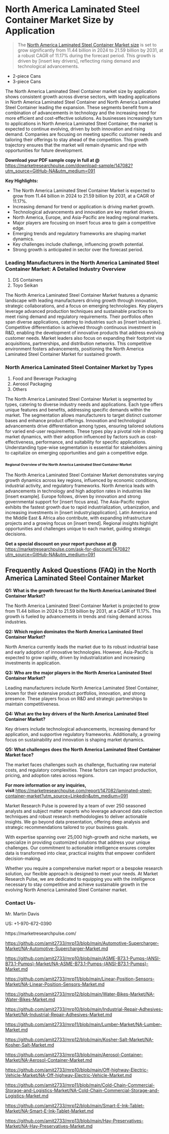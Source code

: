 <h1>North America Laminated Steel Container Market&nbsp;Size by Application</h1><blockquote><p>The <a href="https://marketresearchpulse.com/download-sample/147082?utm_source=GitHub-NA&amp;utm_medium=091">North America Laminated Steel Container Market size</a> is set to grow significantly from 11.44 billion in 2024 to 21.59 billion by 2031, at a robust CAGR of 11.17% during the forecast period. This growth is driven by [insert key drivers], reflecting rising demand and technological advancements.</p></blockquote><ul><li>2-piece Cans<li> 3-piece Cans</li></ul><p>The North America Laminated Steel Container market size by application shows consistent growth across diverse sectors, with leading applications in North America Laminated Steel Container and North America Laminated Steel Container leading the expansion. These segments benefit from a combination of advancements in technology and the increasing need for more efficient and cost-effective solutions. As businesses increasingly turn to applications in North America Laminated Steel Container, the market is expected to continue evolving, driven by both innovation and rising demand. Companies are focusing on meeting specific customer needs and tailoring their offerings to stay ahead of the competition. This growth trajectory ensures that the market will remain dynamic and ripe with opportunities for future development.</p><p><strong>Download your PDF sample copy in full at @ </strong><a href="https://marketresearchpulse.com/download-sample/147082?utm_source=GitHub-NA&amp;utm_medium=091">https://marketresearchpulse.com/download-sample/147082?utm_source=GitHub-NA&amp;utm_medium=091</a></p><p><strong>Key Highlights: </strong></p><ul><li>The North America Laminated Steel Container Market is expected to grow from 11.44 billion in 2024 to 21.59 billion by 2031, at a CAGR of 11.17%.</li><li>Increasing demand for trend or application is driving market growth.</li><li>Technological advancements and innovation are key market drivers.</li><li>North America, Europe, and Asia-Pacific are leading regional markets.</li><li>Major players are focusing on insert focus area to gain a competitive edge.</li><li>Emerging trends and regulatory frameworks are shaping market dynamics.</li><li>Key challenges include challenge, influencing growth potential.</li><li>Strong growth is anticipated in sector over the forecast period.</li></ul><h3>Leading Manufacturers in the North America Laminated Steel Container Market: A Detailed Industry Overview</h3><ol><li>DS Containers</li><li>Toyo Seikan</li></ol><div class="flex max-w-full flex-col flex-grow"><div class="min-h-8 text-message flex w-full flex-col items-end gap-2 whitespace-normal break-words [.text-message+&amp;]:mt-5" dir="auto" data-message-author-role="assistant" data-message-id="fd8432e4-4910-450d-b182-61b7bfb0a01f" data-message-model-slug="gpt-4o"><div class="flex w-full flex-col gap-1 empty:hidden first:pt-[3px]"><div class="markdown prose w-full break-words dark:prose-invert light"><p>The North America Laminated Steel Container Market features a dynamic landscape with leading manufacturers driving growth through innovation, strategic collaborations, and a focus on emerging technologies. Key players leverage advanced production techniques and sustainable practices to meet rising demand and regulatory requirements. Their portfolios often span diverse applications, catering to industries such as [insert industries]. Competitive differentiation is achieved through continuous investment in R&amp;D, enabling the development of innovative products that address evolving customer needs. Market leaders also focus on expanding their footprint via acquisitions, partnerships, and distribution networks. This competitive environment fosters advancements, positioning the North America Laminated Steel Container Market for sustained growth.</p></div></div></div></div><h3>North America Laminated Steel Container Market by Types</h3><ol><li>Food and Beverage Packaging<li> Aerosol Packaging<li> Others</li></ol><div class="flex max-w-full flex-col flex-grow"><div class="min-h-8 text-message flex w-full flex-col items-end gap-2 whitespace-normal break-words [.text-message+&amp;]:mt-5" dir="auto" data-message-author-role="assistant" data-message-id="084470be-0bb7-4664-bddf-5156b4f41249" data-message-model-slug="gpt-4o-mini"><div class="flex w-full flex-col gap-1 empty:hidden first:pt-[3px]"><div class="markdown prose w-full break-words dark:prose-invert light"><p>The North America Laminated Steel Container Market is segmented by types, catering to diverse industry needs and applications. Each type offers unique features and benefits, addressing specific demands within the market. The segmentation allows manufacturers to target distinct customer bases and enhance product offerings. Innovation and technological advancements drive differentiation among types, ensuring tailored solutions for varied end-user requirements. These types play a pivotal role in shaping market dynamics, with their adoption influenced by factors such as cost-effectiveness, performance, and suitability for specific applications. Understanding type-wise segmentation is essential for stakeholders aiming to capitalize on emerging opportunities and gain a competitive edge.</p></div></div></div></div><h3><span style="font-size: 11px;">Regional Overview of the North America Laminated Steel Container Market</span></h3><div class="flex max-w-full flex-col flex-grow"><div class="min-h-8 text-message flex w-full flex-col items-end gap-2 whitespace-normal break-words [.text-message+&amp;]:mt-5" dir="auto" data-message-author-role="assistant" data-message-id="e9038762-ce64-4e30-91c9-9bd413514231" data-message-model-slug="gpt-4o-mini"><div class="flex w-full flex-col gap-1 empty:hidden first:pt-[3px]"><div class="markdown prose w-full break-words dark:prose-invert light"><p>The North America Laminated Steel Container Market demonstrates varying growth dynamics across key regions, influenced by economic conditions, industrial activity, and regulatory frameworks. North America leads with advancements in technology and high adoption rates in industries like [insert example]. Europe follows, driven by innovation and strong governmental support for [insert focus area]. The Asia-Pacific region exhibits the fastest growth due to rapid industrialization, urbanization, and increasing investments in [insert industry/application]. Latin America and the Middle East &amp; Africa also contribute, with expanding infrastructure projects and a growing focus on [insert trend]. Regional insights highlight opportunities and challenges unique to each market, guiding strategic decisions.</p></div></div></div></div><p><strong>Get a special discount on your report purchase at @ </strong><a href="https://marketresearchpulse.com/ask-for-discount/147082?utm_source=GitHub-NA&amp;utm_medium=091">https://marketresearchpulse.com/ask-for-discount/147082?utm_source=GitHub-NA&amp;utm_medium=091</a></p><h2>Frequently Asked Questions (FAQ) in the North America Laminated Steel Container Market</h2><p><strong>Q1: What is the growth forecast for the North America Laminated Steel Container Market?</strong></p><p>The North America Laminated Steel Container Market is projected to grow from 11.44 billion in 2024 to 21.59 billion by 2031, at a CAGR of 11.17%. This growth is fueled by advancements in trends and rising demand across industries.</p><p><strong>Q2: Which region dominates the North America Laminated Steel Container Market?</strong></p><p>North America currently leads the market due to its robust industrial base and early adoption of innovative technologies. However, Asia-Pacific is expected to grow rapidly, driven by industrialization and increasing investments in application.</p><p><strong>Q3: Who are the major players in the North America Laminated Steel Container Market?</strong></p><p>Leading manufacturers include North America Laminated Steel Container, known for their extensive product portfolios, innovation, and strong presence. These players focus on R&amp;D and strategic partnerships to maintain competitiveness.</p><p><strong>Q4: What are the key drivers of the North America Laminated Steel Container Market?</strong></p><p>Key drivers include technological advancements, increasing demand for application, and supportive regulatory frameworks. Additionally, a growing focus on sustainability and innovation is shaping market dynamics.</p><p><strong>Q5: What challenges does the North America Laminated Steel Container Market face?</strong></p><p>The market faces challenges such as challenge, fluctuating raw material costs, and regulatory complexities. These factors can impact production, pricing, and adoption rates across regions.</p><p><strong>For more information or any inquiries, visit&nbsp;</strong><a href="https://marketresearchpulse.com/report/147082/laminated-steel-container-market?utm_source=Linkedin&utm_medium=091">https://marketresearchpulse.com/report/147082/laminated-steel-container-market?utm_source=Linkedin&utm_medium=091</a></p><p>Market Research Pulse is powered by a team of over 250 seasoned analysts and subject matter experts who leverage advanced data collection techniques and robust research methodologies to deliver actionable insights. We go beyond data presentation, offering deep analysis and strategic recommendations tailored to your business goals.</p><p>With expertise spanning over 25,000 high-growth and niche markets, we specialize in providing customized solutions that address your unique challenges. Our commitment to actionable intelligence ensures complex data is transformed into clear, practical insights that empower confident decision-making.</p><p>Whether you require a comprehensive market report or a bespoke research solution, our flexible approach is designed to meet your needs. At Market Research Pulse, we are dedicated to equipping you with the intelligence necessary to stay competitive and achieve sustainable growth in the evolving North America Laminated Steel Container market.</p><h3><strong>Contact Us-</strong></h3><p>Mr. Martin Davis</p><p>US: +1-970-672-0390</p><p>https://marketresearchpulse.com/</p><p><a href="https://github.com/amit2733/mrp13/blob/main/Automotive-Supercharger-Market/NA-Automotive-Supercharger-Market.md">https://github.com/amit2733/mrp13/blob/main/Automotive-Supercharger-Market/NA-Automotive-Supercharger-Market.md</a></p><p><a href="https://github.com/amit2733/mrp10/blob/main/ASME-B73.1-Pumps-(ANSI-B73.1-Pumps)-Market/NA-ASME-B73.1-Pumps-(ANSI-B73.1-Pumps)-Market.md">https://github.com/amit2733/mrp10/blob/main/ASME-B73.1-Pumps-(ANSI-B73.1-Pumps)-Market/NA-ASME-B73.1-Pumps-(ANSI-B73.1-Pumps)-Market.md</a></p><p><a href="https://github.com/amit2733/mrp11/blob/main/Linear-Position-Sensors-Market/NA-Linear-Position-Sensors-Market.md">https://github.com/amit2733/mrp11/blob/main/Linear-Position-Sensors-Market/NA-Linear-Position-Sensors-Market.md</a></p><p><a href="https://github.com/amit2733/mrp12/blob/main/Water-Bikes-Market/NA-Water-Bikes-Market.md">https://github.com/amit2733/mrp12/blob/main/Water-Bikes-Market/NA-Water-Bikes-Market.md</a></p><p><a href="https://github.com/amit2733/mrp10/blob/main/Industrial-Repair-Adhesives-Market/NA-Industrial-Repair-Adhesives-Market.md">https://github.com/amit2733/mrp10/blob/main/Industrial-Repair-Adhesives-Market/NA-Industrial-Repair-Adhesives-Market.md</a></p><p><a href="https://github.com/amit2733/mrp11/blob/main/Lumber-Market/NA-Lumber-Market.md">https://github.com/amit2733/mrp11/blob/main/Lumber-Market/NA-Lumber-Market.md</a></p><p><a href="https://github.com/amit2733/mrp12/blob/main/Kosher-Salt-Market/NA-Kosher-Salt-Market.md">https://github.com/amit2733/mrp12/blob/main/Kosher-Salt-Market/NA-Kosher-Salt-Market.md</a></p><p><a href="https://github.com/amit2733/mrp13/blob/main/Aerosol-Container-Market/NA-Aerosol-Container-Market.md">https://github.com/amit2733/mrp13/blob/main/Aerosol-Container-Market/NA-Aerosol-Container-Market.md</a></p><p><a href="https://github.com/amit2733/mrp10/blob/main/Off-highway-Electric-Vehicle-Market/NA-Off-highway-Electric-Vehicle-Market.md">https://github.com/amit2733/mrp10/blob/main/Off-highway-Electric-Vehicle-Market/NA-Off-highway-Electric-Vehicle-Market.md</a></p><p><a href="https://github.com/amit2733/mrp11/blob/main/Cold-Chain-Commercial-Storage-and-Logistics-Market/NA-Cold-Chain-Commercial-Storage-and-Logistics-Market.md">https://github.com/amit2733/mrp11/blob/main/Cold-Chain-Commercial-Storage-and-Logistics-Market/NA-Cold-Chain-Commercial-Storage-and-Logistics-Market.md</a></p><p><a href="https://github.com/amit2733/mrp12/blob/main/Smart-E-Ink-Tablet-Market/NA-Smart-E-Ink-Tablet-Market.md">https://github.com/amit2733/mrp12/blob/main/Smart-E-Ink-Tablet-Market/NA-Smart-E-Ink-Tablet-Market.md</a></p><p><a href="https://github.com/amit2733/mrp13/blob/main/Hay-Preservatives-Market/NA-Hay-Preservatives-Market.md">https://github.com/amit2733/mrp13/blob/main/Hay-Preservatives-Market/NA-Hay-Preservatives-Market.md</a></p>
